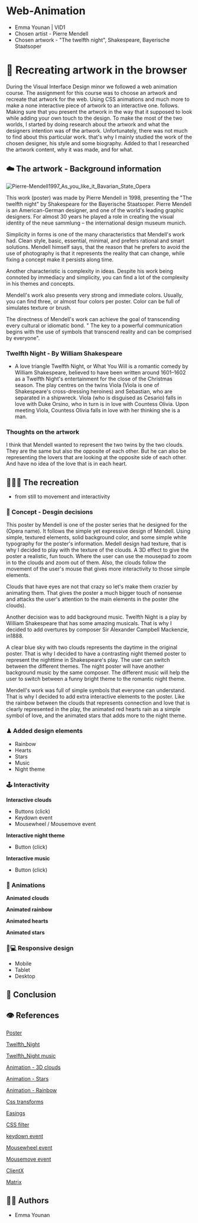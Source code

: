 # Web-Animation
- Emma Younan | VID1
- Chosen artist - Pierre Mendell 
- Chosen artwork - "The twelfth night", Shakespeare, Bayerische Staatsoper

# 👾 Recreating artwork in the browser
During the Visual Interface Design minor we followed a web animation course. The assignment for this course was to choose an artwork and recreate that artwork for the web. Using CSS animations and much more to make a none interactive piece of artwork to an interactive one. follows. Making sure that you present the artwork in the way that it supposed to look while adding your own touch to the design. To make the most of the two worlds, I started by doing research about the artwork and what the designers intention was of the artwork. Unfortunately, there was not much to find about this particular work. that's why I mainly studied the work of the chosen designer, his style and some biography. Added to that I researched the artwork content, why it was made, and for what. 

##  ☁️ The artwork - Background information
![Pierre-Mendell1997_As_you_like_it_Bavarian_State_Opera](https://user-images.githubusercontent.com/45408480/82729855-52513700-9cfb-11ea-83ca-b8f8471c1eea.jpg)

This work (poster) was made by Pierre Mendell in 1998, presenting the "The twelfth night" by Shakespeare for the Bayerische Staatsoper. Pierre Mendell is an American-German designer, and one of the world's leading graphic designers. For almost 30 years he played a role in creating the visual identity of the neue sammlung – the international design museum munich. 

Simplicity in forms is one of the many characteristics that Mendell's work had. Clean style, basic, essential, minimal, and prefers rational and smart solutions. Mendell himself says, that the reason that he prefers to avoid the use of photography is that it represents the reality that can change, while fixing a concept make it persists along time.

Another characteristic is complexity in ideas. Despite his work being connoted by immediacy and simplicity, you can find a lot of the complexity in his themes and concepts.

Mendell's work also presents very strong and immediate colors. Usually, you can find three, or almost four colors per poster. Color can be full of simulates texture or brush. 

The directness of Mendell's work can achieve the goal of transcending every cultural or idiomatic bond. 
" The key to a powerful communication begins with the use of symbols that transcend reality and can be comprised by everyone".

### Twelfth Night - By William Shakespeare
- A love triangle
Twelfth Night, or What You Will is a romantic comedy by William Shakespeare, believed to have been written around 1601–1602 as a Twelfth Night's entertainment for the close of the Christmas season. The play centres on the twins Viola (Viola is one of Shakespeare's cross-dressing heroines) and Sebastian, who are separated in a shipwreck. Viola (who is disguised as Cesario) falls in love with Duke Orsino, who in turn is in love with Countess Olivia. Upon meeting Viola, Countess Olivia falls in love with her thinking she is a man.

### Thoughts on the artwork
I think that Mendell wanted to represent the two twins by the two clouds. They are the same but also the opposite of each other. But he can also be representing the lovers that are looking at the opposite side of each other. And have no idea of the love that is in each heart. 



## 👩🏽‍💻 The recreation
- from still to movement and interactivity


### 🎯 Concept - Desgin decisions
This poster by Mendell is one of the poster series that he designed for the (Opera name). It follows the simple yet expressive design of Mendell. Using simple, textured elements, solid background color, and some simple white typography for the poster's information. Medell design had texture, that is why I decided to play with the texture of the clouds. A 3D effect to give the poster a realistic, fun touch. Where the user can use the mousepad to zoom in to the clouds and zoom out of them. Also, the clouds follow the movement of the user's mouse that gives more interactivity to those simple elements. 

Clouds that have eyes are not that crazy so let's make them crazier by animating them. That gives the poster a much bigger touch of nonsense and attacks the user's attention to the main elements in the poster (the clouds). 

Another decision was to add background music. Twelfth Night is a play by William Shakespeare that has some amazing musicals. That is why I decided to add overtures by composer Sir Alexander Campbell Mackenzie, in1888. 

A clear blue sky with two clouds represents the daytime in the original poster. That is why I decided to have a contrasting night themed poster to represent the nighttime in Shakespeare's play. The user can switch between the different themes. The night poster will have another background music by the same composer. The different music will help the user to switch between a funny bright theme to the romantic night theme.

Mendell's work was full of simple symbols that everyone can understand. That is why I decided to add extra interactive elements to the poster. Like the rainbow between the clouds that represents connection and love that is clearly represented in the play, the animated red hearts rain as a simple symbol of love, and the animated stars that adds more to the night theme.


### ♟ Added design elements
- Rainbow
- Hearts
- Stars
- Music
- Night theme

### 🕹 Interactivity
**Interactive clouds**
- Buttons (click)
- Keydown event
- Mousewheel / Mousemove event

**Interactive night theme**
- Button (click)

**Interactive music** 
- Button (click)


### 🤖 Animations
**Animated clouds**

**Animated rainbow**

**Animated hearts**

**Animated stars** 


### 📱💻 Responsive design
- Mobile
- Tablet
- Desktop

## 📍 Conclusion

## 👁 References
[Poster](http://www.posterpage.ch/div/news06/n060618.htm)

[Twelfth_Night](https://en.wikipedia.org/wiki/Twelfth_Night)

[Twelfth_Night music](https://www.hyperion-records.co.uk/tw.asp?w=W6022)

[Animation - 3D clouds](https://www.clicktorelease.com/blog/how-to-make-clouds-with-css-3d/)

[Animation - Stars](https://codepen.io/cliffgurney/pen/GNpzdx)

[Animation - Rainbow](https://codepen.io/mmodrowski/pen/VjPbpo)

[Css transforms](https://developer.mozilla.org/en-US/docs/Web/CSS/CSS_Transforms/Using_CSS_transforms)

[Easings](https://easings.net)

[CSS filter](https://css-tricks.com/almanac/properties/f/filter/)

[keydown event](https://developer.mozilla.org/en-US/docs/Web/API/Document/keydown_event)

[Mousewheel event](https://developer.mozilla.org/en-US/docs/Web/API/Element/mousewheel_event)

[Mousemove event](https://developer.mozilla.org/en-US/docs/Web/API/Element/mousemove_event)

[ClientX](https://developer.mozilla.org/en-US/docs/Web/API/MouseEvent/clientX)

[Matrix](https://developer.mozilla.org/en-US/docs/Web/CSS/transform-function/matrix)














## 👩🏽 Authors
- Emma Younan


